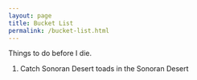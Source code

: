 ```yaml
---
layout: page
title: Bucket List
permalink: /bucket-list.html
---
```

Things to do before I die.

1. Catch Sonoran Desert toads in the Sonoran Desert

